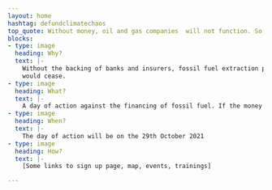 ```yaml
---
layout: home
hashtag: defundclimatechaos
top_quote: Without money, oil and gas companies  will not function. So lets stop the money flowing.
blocks:
- type: image
  heading: Why?
  text: |-
    Without the backing of banks and insurers, fossil fuel extraction projects
    would cease.
- type: image
  heading: What?
  text: |-
    A day of action against the financing of fossil fuel. If the money stops, they stop.
- type: image
  heading: When?
  text: |-
    The day of action will be on the 29th October 2021
- type: image
  heading: How?
  text: |-
    [Some links to sign up page, map, events, trainings]

---
```

